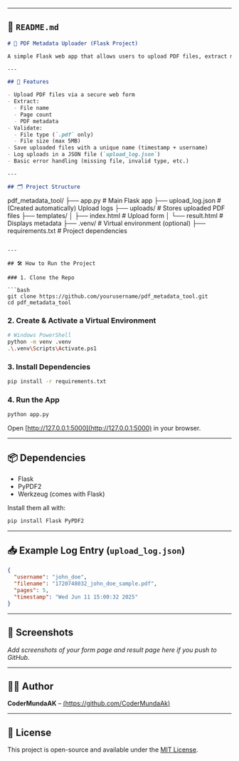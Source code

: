 

---

## 📄 `README.md`

```markdown
# 🧾 PDF Metadata Uploader (Flask Project)

A simple Flask web app that allows users to upload PDF files, extract metadata (like number of pages), and display results. This is perfect for showcasing file handling, form validation, and PDF automation in your portfolio.

---

## 🚀 Features

- Upload PDF files via a secure web form
- Extract:
  - File name
  - Page count
  - PDF metadata
- Validate:
  - File type (`.pdf` only)
  - File size (max 5MB)
- Save uploaded files with a unique name (timestamp + username)
- Log uploads in a JSON file (`upload_log.json`)
- Basic error handling (missing file, invalid type, etc.)

---

## 🗂️ Project Structure

```

pdf\_metadata\_tool/
├── app.py                # Main Flask app
├── upload\_log.json       # (Created automatically) Upload logs
├── uploads/              # Stores uploaded PDF files
├── templates/
│   ├── index.html        # Upload form
│   └── result.html       # Displays metadata
├── .venv/                # Virtual environment (optional)
├── requirements.txt      # Project dependencies

````

---

## 🛠️ How to Run the Project

### 1. Clone the Repo

```bash
git clone https://github.com/yourusername/pdf_metadata_tool.git
cd pdf_metadata_tool
````

### 2. Create & Activate a Virtual Environment

```bash
# Windows PowerShell
python -m venv .venv
.\.venv\Scripts\Activate.ps1
```

### 3. Install Dependencies

```bash
pip install -r requirements.txt
```

### 4. Run the App

```bash
python app.py
```

Open [http://127.0.0.1:5000](http://127.0.0.1:5000) in your browser.

---

## 📦 Dependencies

* Flask
* PyPDF2
* Werkzeug (comes with Flask)

Install them all with:

```bash
pip install Flask PyPDF2
```

---

## 📥 Example Log Entry (`upload_log.json`)

```json
{
  "username": "john_doe",
  "filename": "1720748032_john_doe_sample.pdf",
  "pages": 5,
  "timestamp": "Wed Jun 11 15:00:32 2025"
}
```

---

## 📸 Screenshots

*Add screenshots of your form page and result page here if you push to GitHub.*

---

## 👨‍💻 Author

**CoderMundaAK** – [(https://github.com/CoderMundaAk)](https://github.com/CoderMundaAk/PDF_Metadata_Extractor/upload/main)

---

## 📌 License

This project is open-source and available under the [MIT License](LICENSE).

